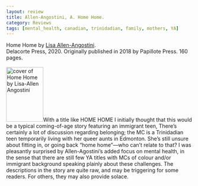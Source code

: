```yaml
---
layout: review
title: Allen-Angostini, A. Home Home.
category: Reviews
tags: [mental_health, canadian, trinidadian, family, mothers, YA]
---
```

<span class="title">Home Home</span> by <a href="http://lisaallen-agostini.com/" target="_blank">Lisa Allen-Angostini</a>.<br>
<span class="publisher">Delacorte Press, 2020. Originally published in 2018 by Papillote Press. 160 pages.</span><br><br>
<span class="book1"><img src="https://lisaallen-agostini.com/wp-content/uploads/2020/08/home-home-new-cover.jpg" width="100" height="147" alt="cover of Home Home by Lisa-Allen Angostini"></span>With a title like HOME HOME I initially thought that this would be a typical coming-of-age story featuring an immigrant teen, There’s certainly a lot of discussion regarding belonging; the MC is a Trinidadian teen temporarily living with her queer aunts in Edmonton. She’s still unsure about fitting in, or going back “home home”—who can’t relate to that? I was pleasantly surprised by Allen-Agostini’s added focus on mental health, in the sense that there are still few YA titles with MCs of colour and/or immigrant background speaking plainly about these challenges. The descriptions in the story are quite raw, and may be triggering for some readers. For others, they may also provide solace.
